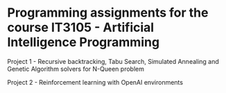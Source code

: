 # Programming assignments for the course IT3105 - Artificial Intelligence Programming

Project 1 - Recursive backtracking, Tabu Search, Simulated Annealing and Genetic Algorithm solvers for N-Queen problem

Project 2 - Reinforcement learning with OpenAI environments
